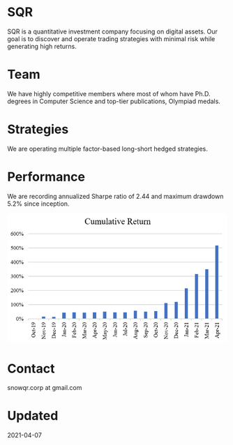 # SQR
SQR is a quantitative investment company focusing on digital assets. Our goal is to discover and operate trading strategies with minimal risk while generating high returns.

# Team
We have highly competitive members where most of whom have Ph.D. degrees in Computer Science and top-tier publications, Olympiad medals. 

# Strategies
We are operating multiple factor-based long-short hedged strategies.

# Performance
We are recording annualized Sharpe ratio of 2.44 and maximum drawdown 5.2% since inception.

![logo](./images/cumret.png)

# Contact
snowqr.corp at gmail.com

# Updated
2021-04-07
